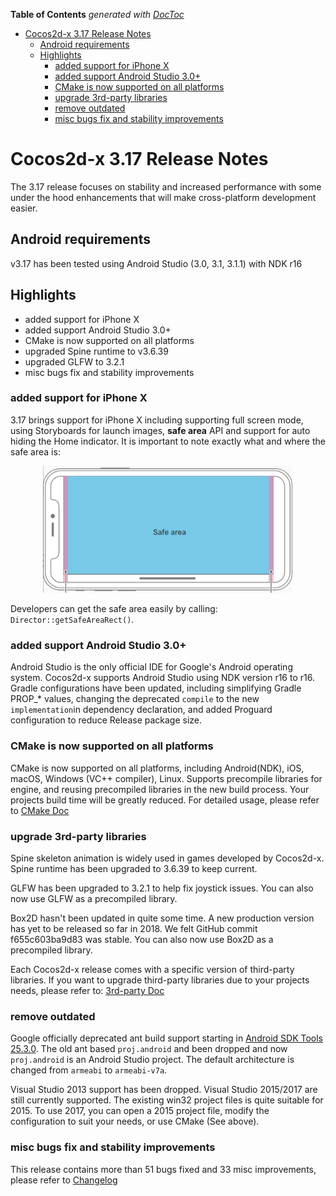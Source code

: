 <!-- START doctoc generated TOC please keep comment here to allow auto update -->
<!-- DON'T EDIT THIS SECTION, INSTEAD RE-RUN doctoc TO UPDATE -->
**Table of Contents**  *generated with [DocToc](https://github.com/thlorenz/doctoc)*

- [Cocos2d-x 3.17 Release Notes](#cocos2d-x-317-release-notes)
  - [Android requirements](#android-requirements)
  - [Highlights](#highlights)
    - [added support for iPhone X](#added-support-for-iphone-x)
    - [added support Android Studio 3.0+](#added-support-android-studio-30)
    - [CMake is now supported on all platforms](#cmake-is-now-supported-on-all-platforms)
    - [upgrade 3rd-party libraries](#upgrade-3rd-party-libraries)
    - [remove outdated](#remove-outdated)
    - [misc bugs fix and stability improvements](#misc-bugs-fix-and-stability-improvements)

<!-- END doctoc generated TOC please keep comment here to allow auto update -->

# Cocos2d-x 3.17 Release Notes #
The 3.17 release focuses on stability and increased performance with some under the hood enhancements that will make cross-platform development easier.

## Android requirements

v3.17 has been tested using Android Studio (3.0, 3.1, 3.1.1) with NDK r16

## Highlights

- added support for iPhone X
- added support Android Studio 3.0+ 
- CMake is now supported on all platforms
- upgraded Spine runtime to v3.6.39 
- upgraded GLFW to 3.2.1
- misc bugs fix and stability improvements

### added support for iPhone X

3.17 brings support for iPhone X including supporting full screen mode, using Storyboards for launch images, __safe area__ API and support for auto hiding the Home indicator. It is important to note exactly what and where the safe area is: 

<p align="center">
  <img width="400" src="https://raw.githubusercontent.com/cocos2d/cocos2d-x-docs/master/en/installation/iOS-img/iPhoneXSafeArea.png">
</p>

Developers can get the safe area easily by calling: `Director::getSafeAreaRect()`.

### added support Android Studio 3.0+ 

Android Studio is the only official IDE for Google's Android operating system.
Cocos2d-x supports Android Studio using NDK version r16 to r16. Gradle configurations have been updated, including simplifying Gradle PROP_* values, changing the deprecated `compile` to the new `implementation`in dependency declaration, and added Proguard configuration to reduce Release package size.

### CMake is now supported on all platforms

CMake is now supported on all platforms, including Android(NDK), iOS, macOS, Windows (VC++ compiler), Linux. Supports precompile libraries for engine, and reusing precompiled libraries in the new build process. Your projects build time will be greatly reduced. For detailed usage, please refer to [CMake Doc](https://github.com/cocos2d/cocos2d-x/blob/v3/cmake/README.md)

### upgrade 3rd-party libraries

Spine skeleton animation is widely used in games developed by Cocos2d-x. Spine runtime has been upgraded to 3.6.39 to keep current.

GLFW has been upgraded to 3.2.1 to help fix joystick issues. You can also now use GLFW as a precompiled library.

Box2D hasn't been updated in quite some time. A new production version has yet to be released so far in 2018. We felt GitHub commit f655c603ba9d83 was stable. You can also now use Box2D as a precompiled library.

Each Cocos2d-x release comes with a specific version of third-party libraries. If you want to upgrade third-party libraries due to your projects needs, please refer to: [3rd-party Doc](https://github.com/cocos2d/cocos2d-x-3rd-party-libs-src/blob/v3/README.md)

### remove outdated

Google officially deprecated ant build support starting in [Android SDK Tools 25.3.0](http://tools.android.com/recent/androidsdktoolsrevision2530feb2017). The old ant based `proj.android` and been dropped and now `proj.android` is an Android Studio project. The default architecture is changed from `armeabi` to `armeabi-v7a`.

Visual Studio 2013 support has been dropped. Visual Studio 2015/2017 are still currently supported. The existing win32 project files is quite suitable for 2015. To use 2017, you can open a 2015 project file, modify the configuration to suit your needs, or use CMake (See above).

### misc bugs fix and stability improvements

This release contains more than 51 bugs fixed and 33 misc improvements, please refer to [Changelog](https://github.com/cocos2d/cocos2d-x/blob/v3/CHANGELOG)

